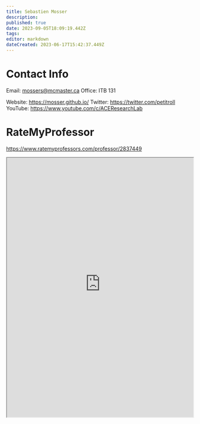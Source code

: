 ```yaml
---
title: Sebastien Mosser
description: 
published: true
date: 2023-09-05T18:09:19.442Z
tags: 
editor: markdown
dateCreated: 2023-06-17T15:42:37.449Z
---
```


# Contact Info
Email: mossers@mcmaster.ca
Office: ITB 131

Website: https://mosser.github.io/
Twitter: https://twitter.com/petitroll
YouTube: https://www.youtube.com/c/ACEResearchLab

# RateMyProfessor
https://www.ratemyprofessors.com/professor/2837449
<iframe src="https://www.ratemyprofessors.com/professor/2837449" title="RateMyProfessors" width=100% height=700px />